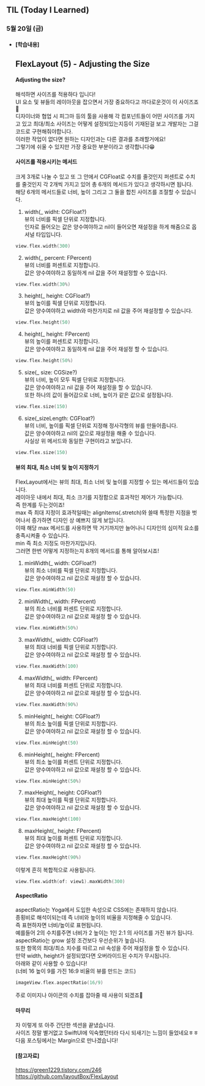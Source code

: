## TIL (Today I Learned)

### 5월 20일 (금)   

- #### [학습내용]    
  ## FlexLayout (5) - Adjusting the Size    
  
  #### Adjusting the size?   

  해석하면 사이즈를 적용하다 입니다!      
  UI 요소 및 뷰들의 레이아웃을 잡으면서 가장 중요하다고 까다로운것이 이 사이즈죠🥲   
  디자이너와 협업 시 피그마 등의 툴을 사용해 각 컴포넌트들이 어떤 사이즈를 가지고 있고 최대/최소 사이즈는     어떻게 설정되있는지등이 기재된걸 보고 개발자는 그걸 코드로 구현해줘야합니다.   
  이러한 작업이 없다면 원하는 디자인과는 다른 결과를 초래할거에요!    
  그렇기에 쉬울 수 있지만 가장 중요한 부분이라고 생각합니다😁   

  #### 사이즈를 적용시키는 메서드   

  크게 3개로 나눌 수 있고 또 그 안에서 CGFloat로 수치를 줄것인지 퍼센트로 수치를 줄것인지 각 2개씩 가지고 있어 총 6개의 메서드가 있다고 생각하시면 됩니다.    
  해당 6개의 메서드들로 너비, 높이 그리고 그 둘을 합친 사이즈를 조절할 수 있습니다.   

  1. width(_ widht: CGFloat?)   
  뷰의 너비를 픽셀 단위로 지정합니다.   
  인자로 들어오는 값은 양수여야하고 nil이 들어오면 재설정을 하게 해줌으로 옵셔널 타입입니다.   
  ```swift
  view.flex.width(300)
  ```
  2. width(_ percent: FPercent)   
  뷰의 너비를 퍼센트로 지정합니다.    
  값은 양수여야하고 동일하게 nil 값을 주어 재설정할 수 있습니다.   
  ```swift
  view.flex.width(30%)
  ```
  3. height(_ height: CGFloat?)   
  뷰의 높이를 픽셀 단위로 지정합니다.   
  값은 양수여야하고 width와 마찬가지로 nil 값을 주어 재설정할 수 있습니다.   
  ```swift
  view.flex.height(50)
  ```
  4. height(_ height: FPercent)   
  뷰의 높이를 퍼센트로 지정합니다.   
  값은 양수여야하고 동일하게 nil 값을 주어 재설정 할 수 있습니다.    
  ```swift
  view.flex.height(50%)
  ```
  5. size(_ size: CGSize?)   
  뷰의 너비, 높이 모두 픽셀 단위로 지정합니다.   
  값은 양수여야하고 nil 값을 주어 재설정을 할 수 있습니다.   
  또한 하나의 값이 들어감으로 너비, 높이가 같은 값으로 설정됩니다.   
  ```swift
  view.flex.size(150)
  ```
  6. size(_sizeLength: CGFloat?)   
  뷰의 너비, 높이를 픽셀 단위로 지정해 정사각형의 뷰를 만들어줍니다.   
  값은 양수여야하고 nil의 값으로 재설정을 해줄 수 있습니다.   
  사실상 위 메서드와 동일한 구현이라고 보입니다.   
  ```swift
  view.flex.size(150)
  ```

  #### 뷰의 최대, 최소 너비 및 높이 지정하기   

  FlexLayout에서는 뷰의 최대, 최소 너비 및 높이를 지정할 수 있는 메서드들이 있습니다.   
  레이아웃 내에서 최대, 최소 크기를 지정함으로 효과적인 제어가 가능합니다.   
  즉 한계를 두는것이죠!     
  max 즉 최대 지정이 효과적일때는 alignItems(.stretch)와 쓸때 특정한 지점을 벗어나서 증가하면 디자인 상 예쁘지 않게 보입니다.    
  이때 해당 max 메서드를 사용하면 딱 거기까지만 늘어나니 디자인의 심미적 요소를 충족시켜줄 수 있습니다.   
  min 즉 최소 지정도 마찬가지입니다.    
  그러면 한번 어떻게 지정하는지 8개의 메서드를 통해 알아보시죠!   

  1. minWidth(_ width: CGFloat?)   
  뷰의 최소 너비를 픽셀 단위로 지정합니다.   
  값은 양수여야하고 nil 값으로 재설정 할 수 있습니다.   
  ```swift
  view.flex.minWidth(50)
  ```
  2. minWidth(_ width: FPercent)   
  뷰의 최소 너비를 퍼센트 단위로 지정합니다.   
  값은 양수여야하고 nil 값으로 재설정 할 수 있습니다.   
  ```swift
  view.flex.minWidth(50%)
  ```
  3. maxWidth(_ width: CGFloat?)   
  뷰의 최대 너비를 픽셀 단위로 지정합니다.   
  값은 양수여야하고 nil 값으로 재설정 할 수 있습니다.    
  ```swift
  view.flex.maxWidth(100)
  ```
  4. maxWidth(_ width: FPercent)   
  뷰의 최대 너비를 퍼센트 단위로 지정합니다.   
  값은 양수여야하고 nil 값으로 재설정 할 수 있습니다.    
  ```swift
  view.flex.maxWidth(90%)
  ```
  5. minHeight(_ height: CGFloat?)    
  뷰의 최소 높이를 픽셀 단위로 지정합니다.   
  값은 양수여야하고 nil 값으로 재설정 할 수 있습니다.   
  ```swift
  view.flex.minHeight(50)
  ```
  6. minHeight(_ height: FPercent)   
  뷰의 최소 높이를 퍼센트 단위로 지정합니다.   
  값은 양수여야하고 nil 값으로 재설정 할 수 있습니다.    
  ```swift
  view.flex.minHeight(50%)
  ```
  7. maxHeight(_ height: CGFloat?)     
  뷰의 최대 높이를 픽셀 단위로 지정합니다.   
  값은 양수여야하고 nil 값으로 재설정 할 수 있습니다.    
  ```swift
  view.flex.maxHeight(100)
  ```
  8. maxHeight(_ height: FPercent)   
  뷰의 최대 높이를 퍼센트 단위로 지정합니다.   
  값은 양수여야하고 nil 값으로 재설정 할 수 있습니다.   
  ```swift
  view.flex.maxHeight(90%)
  ```
  
  이렇게 흔히 복합적으로 사용됩니다.    
  ```swift
  view.flex.width(of: view1).maxWidth(300)
  ```

  #### AspectRatio   

  aspectRatio는 Yoga에서 도입한 속성으로 CSS에는 존재하지 않습니다.   
  종횡비로 해석이되는데 즉 너비와 높이의 비율을 지정해줄 수 있습니다.    
  즉 표현하자면 너비/높이로 표현됩니다.   
  예를들어 2의 수치를주면 너비가 2 높이는 1인 2:1 의 사이즈를 가진 뷰가 됩니다.   
  aspectRatio는 grow 설정 조건보다 우선순위가 높습니다.    
  또한 항목의 최대/최소 치수를 따르고 nil 속성을 주어 재설정을 할 수 있습니다.   
  만약 width, height가 설정되었다면 오버라이드된 수치가 무시됩니다.    
  아래와 같이 사용할 수 있습니다!   
  (너비 16 높이 9를 가진 16:9 비율의 뷰를 만드는 코드)   
  ```swift
  imageView.flex.aspectRatio(16/9)  
  ```
  주로 이미지나 아이콘의 수치를 잡아줄 때 사용이 되겠죠🙌   

  #### 마무리   

  자 이렇게 또 아주 간단한 섹션을 끝냈습니다.    
  사이즈 정말 별거없고 SwiftUI에 익숙했던터라 다시 되새기는 느낌이 들었네요ㅎㅎ   
  다음 포스팅에서는 Margin으로 만나겠습니다!   

  #### [참고자료]    
  https://green1229.tistory.com/246   
  https://github.com/layoutBox/FlexLayout    
